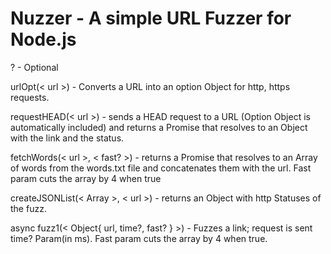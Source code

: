 # Nuzzer - A simple URL Fuzzer for Node.js

? - Optional

urlOpt(< url >) - Converts a URL into an option Object for http, https requests.

requestHEAD(< url >) - sends a HEAD request to a URL (Option Object is automatically included) and returns a Promise that resolves to an Object with the link and the status. 

fetchWords(< url >, < fast? >) - returns a Promise that resolves to an Array of words from the words.txt file and concatenates them with the url. Fast param cuts the array by 4 when true

createJSONList(< Array >, < url >) - returns an Object with http Statuses of the fuzz.

async fuzz1(< Object{ url, time?, fast? } >) - Fuzzes a link; request is sent time? Param(in ms). Fast param cuts the array by 4 when true.
